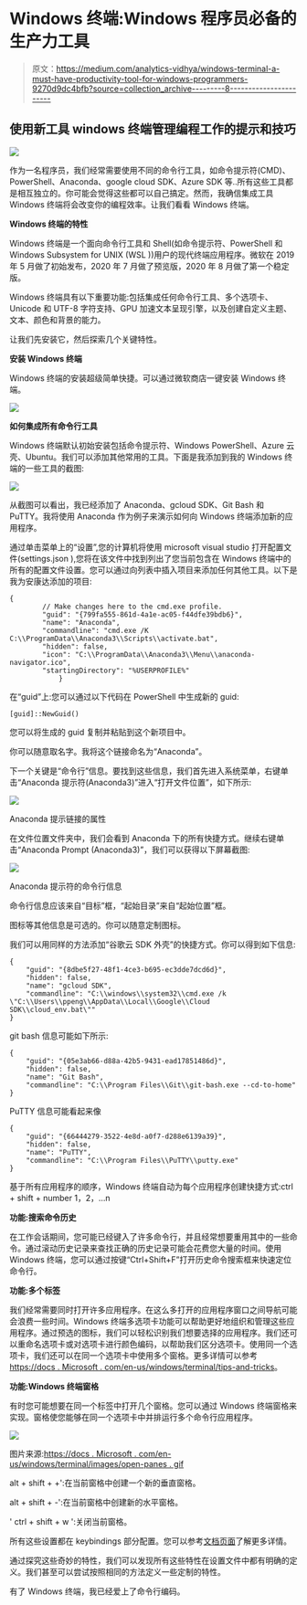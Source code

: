 # Windows 终端:Windows 程序员必备的生产力工具

> 原文：<https://medium.com/analytics-vidhya/windows-terminal-a-must-have-productivity-tool-for-windows-programmers-9270d9dc4bfb?source=collection_archive---------8----------------------->

## 使用新工具 windows 终端管理编程工作的提示和技巧

![](img/210da8ac60fa4876e7fb008a2debb486.png)

作为一名程序员，我们经常需要使用不同的命令行工具，如命令提示符(CMD)、PowerShell、Anaconda、google cloud SDK、Azure SDK 等..所有这些工具都是相互独立的。你可能会觉得这些都可以自己搞定。然而，我确信集成工具 Windows 终端将会改变你的编程效率。让我们看看 Windows 终端。

**Windows 终端的特性**

Windows 终端是一个面向命令行工具和 Shell(如命令提示符、PowerShell 和 Windows Subsystem for UNIX (WSL ))用户的现代终端应用程序。微软在 2019 年 5 月做了初始发布，2020 年 7 月做了预览版，2020 年 8 月做了第一个稳定版。

Windows 终端具有以下重要功能:包括集成任何命令行工具、多个选项卡、Unicode 和 UTF-8 字符支持、GPU 加速文本呈现引擎，以及创建自定义主题、文本、颜色和背景的能力。

让我们先安装它，然后探索几个关键特性。

**安装 Windows 终端**

Windows 终端的安装超级简单快捷。可以通过微软商店一键安装 Windows 终端。

![](img/454865d39ec4ae845a0f33f54096a1f9.png)

**如何集成所有命令行工具**

Windows 终端默认初始安装包括命令提示符、Windows PowerShell、Azure 云壳、Ubuntu。我们可以添加其他常用的工具。下面是我添加到我的 Windows 终端的一些工具的截图:

![](img/1fbfa8aab806caa5536a21d0fdeee26b.png)

从截图可以看出，我已经添加了 Anaconda、gcloud SDK、Git Bash 和 PuTTY。我将使用 Anaconda 作为例子来演示如何向 Windows 终端添加新的应用程序。

通过单击菜单上的“设置”,您的计算机将使用 microsoft visual studio 打开配置文件(settings.json ),您将在该文件中找到列出了您当前包含在 Windows 终端中的所有的配置文件设置。您可以通过向列表中插入项目来添加任何其他工具。以下是我为安康达添加的项目:

```
{
        // Make changes here to the cmd.exe profile.
        "guid": "{799fa555-861d-4a1e-ac05-f44dfe39bdb6}",
        "name": "Anaconda",
        "commandline": "cmd.exe /K C:\\ProgramData\\Anaconda3\\Scripts\\activate.bat",
        "hidden": false,
        "icon": "C:\\ProgramData\\Anaconda3\\Menu\\anaconda-navigator.ico",
        "startingDirectory": "%USERPROFILE%"
            }
```

在“guid”上:您可以通过以下代码在 PowerShell 中生成新的 guid:

```
[guid]::NewGuid()
```

您可以将生成的 guid 复制并粘贴到这个新项目中。

你可以随意取名字。我将这个链接命名为“Anaconda”。

下一个关键是“命令行”信息。要找到这些信息，我们首先进入系统菜单，右键单击“Anaconda 提示符(Anaconda3)”进入“打开文件位置”，如下所示:

![](img/cc52e7666e809c9d3f346ffa848d0e08.png)

Anaconda 提示链接的属性

在文件位置文件夹中，我们会看到 Anaconda 下的所有快捷方式。继续右键单击“Anaconda Prompt (Anaconda3)”，我们可以获得以下屏幕截图:

![](img/da3936b16c045b7767c092f1d52318cf.png)

Anaconda 提示符的命令行信息

命令行信息应该来自“目标”框，“起始目录”来自“起始位置”框。

图标等其他信息是可选的。你可以随意定制图标。

我们可以用同样的方法添加“谷歌云 SDK 外壳”的快捷方式。你可以得到如下信息:

```
{
    "guid": "{8dbe5f27-48f1-4ce3-b695-ec3dde7dcd6d}",
    "hidden": false,
    "name": "gcloud SDK",
    "commandline": "C:\\windows\\system32\\cmd.exe /k \"C:\\Users\\ppeng\\AppData\\Local\\Google\\Cloud SDK\\cloud_env.bat\""
}
```

git bash 信息可能如下所示:

```
{
    "guid": "{05e3ab66-d88a-42b5-9431-ead17851486d}",
    "hidden": false,
    "name": "Git Bash",
    "commandline": "C:\\Program Files\\Git\\git-bash.exe --cd-to-home"
}
```

PuTTY 信息可能看起来像

```
{
    "guid": "{66444279-3522-4e8d-a0f7-d288e6139a39}",
    "hidden": false,
    "name": "PuTTY",
    "commandline": "C:\\Program Files\\PuTTY\\putty.exe"
}
```

基于所有应用程序的顺序，Windows 终端自动为每个应用程序创建快捷方式:ctrl + shift + number 1，2，…n

**功能:搜索命令历史**

在工作会话期间，您可能已经键入了许多命令行，并且经常想要重用其中的一些命令。通过滚动历史记录来查找正确的历史记录可能会花费您大量的时间。使用 Windows 终端，您可以通过按键“Ctrl+Shift+F”打开历史命令搜索框来快速定位命令行。

**功能:多个标签**

我们经常需要同时打开许多应用程序。在这么多打开的应用程序窗口之间导航可能会浪费一些时间。Windows 终端多选项卡功能可以帮助更好地组织和管理这些应用程序。通过预选的图标，我们可以轻松识别我们想要选择的应用程序。我们还可以重命名选项卡或对选项卡进行颜色编码，以帮助我们区分选项卡。使用同一个选项卡，我们还可以在同一个选项卡中使用多个窗格。更多详情可以参考[https://docs . Microsoft . com/en-us/windows/terminal/tips-and-tricks](https://docs.microsoft.com/en-us/windows/terminal/tips-and-tricks)。

**功能:Windows 终端窗格**

有时您可能想要在同一个标签中打开几个窗格。您可以通过 Windows 终端窗格来实现。窗格使您能够在同一个选项卡中并排运行多个命令行应用程序。

![](img/eb1e2c68c1a5c16bcd89793e65548a6c.png)

图片来源:[https://docs . Microsoft . com/en-us/windows/terminal/images/open-panes . gif](https://docs.microsoft.com/en-us/windows/terminal/images/open-panes.gif)

alt + shift + +':在当前窗格中创建一个新的垂直窗格。

alt + shift + -':在当前窗格中创建新的水平窗格。

' ctrl + shift + w ':关闭当前窗格。

所有这些设置都在 keybindings 部分配置。您可以参考[文档页面](https://docs.microsoft.com/en-us/windows/terminal/panes)了解更多详情。

通过探究这些奇妙的特性，我们可以发现所有这些特性在设置文件中都有明确的定义。我们甚至可以尝试按照相同的方法定义一些定制的特性。

有了 Windows 终端，我已经爱上了命令行编码。